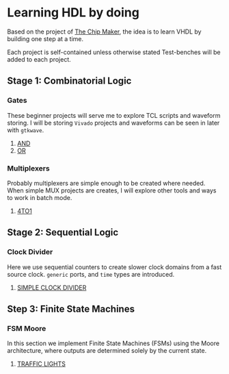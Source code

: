 # Learning HDL by doing

Based on the project of [The Chip Maker](https://github.com/TheChipMaker/VHDL-100-Projects-List), the idea is to learn VHDL by building one step at a time.

Each project is self-contained unless otherwise stated Test-benches will be added to each project.

## Stage 1: Combinatorial Logic

### Gates
These beginner projects will serve me to explore TCL scripts and waveform storing. I will be storing `Vivado` projects and waveforms can be seen in later with `gtkwave`. 

 1. [AND](Step1_Combinatorial/GATES/AND)
 2. [OR](Step1_Combinatorial/GATES/OR)

 ### Multiplexers
 Probably multiplexers are simple enough to be created where needed. When simple MUX projects are creates, I will explore other tools and ways to work in batch mode.

 1. [4TO1](Step1_Combinatorial/MUX/4TO1)
 
## Stage 2: Sequential Logic

### Clock Divider
Here we use sequential counters to create slower clock domains from a fast source clock. `generic` ports, and `time` types are introduced.
 1. [SIMPLE CLOCK DIVIDER](Step2_Sequential/CLOCK_DIVIDER/SIMPLE/)


## Step 3: Finite State Machines

### FSM Moore
In this section we implement Finite State Machines (FSMs) using the Moore architecture, where outputs are determined solely by the current state.

1. [TRAFFIC LIGHTS](Step3_StateMachines/FSM_MOORE/SIMPLE_TRAFFIC_LIGHT)